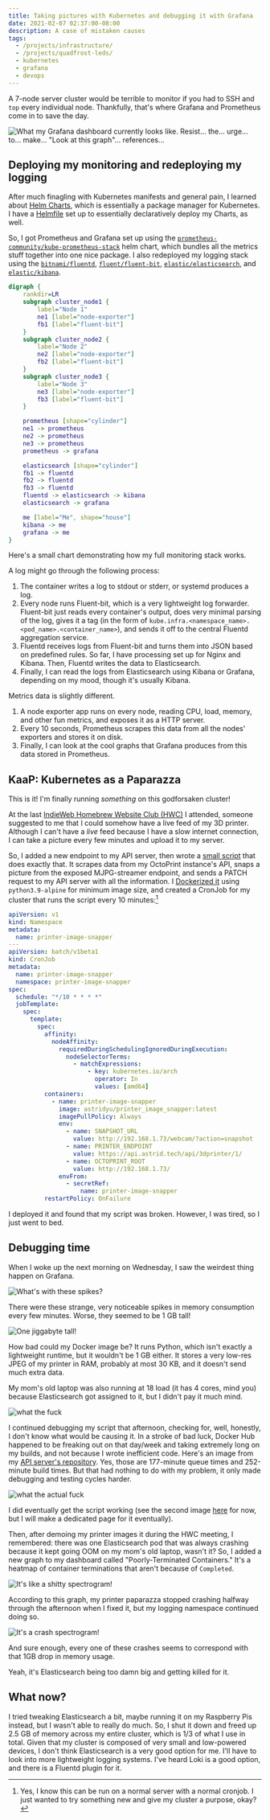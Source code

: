 ```yaml
---
title: Taking pictures with Kubernetes and debugging it with Grafana
date: 2021-02-07 02:37:00-08:00
description: A case of mistaken causes
tags:
  - /projects/infrastructure/
  - /projects/quadfrost-leds/
  - kubernetes
  - grafana
  - devops
---
```


A 7-node server cluster would be terrible to monitor if you had to SSH and `top`
every individual node. Thankfully, that's where Grafana and Prometheus come in
to save the day.

<!-- excerpt -->

![What my Grafana dashboard currently looks like. Resist... the... urge... to... make... "Look at this graph"... references...](./everything-dashboard.png)

## Deploying my monitoring and redeploying my logging

After much finagling with Kubernetes manifests and general pain, I learned about
[Helm Charts](https://helm.sh), which is essentially a package manager for
Kubernetes. I have a [Helmfile](https://github.com/roboll/helmfile) set up to
essentially declaratively deploy my Charts, as well.

So, I got Prometheus and Grafana set up using the
[`prometheus-community/kube-prometheus-stack`](https://github.com/prometheus-community/helm-charts/tree/main/charts/kube-prometheus-stack)
helm chart, which bundles all the metrics stuff together into one nice package.
I also redeployed my logging stack using the
[`bitnami/fluentd`](https://github.com/bitnami/charts/tree/master/bitnami/fluentd/),
[`fluent/fluent-bit`](https://github.com/fluent/helm-charts),
[`elastic/elasticsearch`](https://github.com/elastic/helm-charts/tree/master/elasticsearch),
and
[`elastic/kibana`](https://github.com/elastic/helm-charts/tree/master/kibana).

```dot
digraph {
    rankdir=LR
    subgraph cluster_node1 {
        label="Node 1"
        ne1 [label="node-exporter"]
        fb1 [label="fluent-bit"]
    }
    subgraph cluster_node2 {
        label="Node 2"
        ne2 [label="node-exporter"]
        fb2 [label="fluent-bit"]
    }
    subgraph cluster_node3 {
        label="Node 3"
        ne3 [label="node-exporter"]
        fb3 [label="fluent-bit"]
    }

    prometheus [shape="cylinder"]
    ne1 -> prometheus
    ne2 -> prometheus
    ne3 -> prometheus
    prometheus -> grafana

    elasticsearch [shape="cylinder"]
    fb1 -> fluentd
    fb2 -> fluentd
    fb3 -> fluentd
    fluentd -> elasticsearch -> kibana
    elasticsearch -> grafana

    me [label="Me", shape="house"]
    kibana -> me
    grafana -> me
}
```

Here's a small chart demonstrating how my full monitoring stack works.

A log might go through the following process:

1. The container writes a log to stdout or stderr, or systemd produces a log.
2. Every node runs Fluent-bit, which is a very lightweight log forwarder.
   Fluent-bit just reads every container's output, does very minimal parsing of
   the log, gives it a tag (in the form of
   `kube.infra.<namespace_name>.<pod_name>.<container_name>`), and sends it off
   to the central Fluentd aggregation service.
3. Fluentd receives logs from Fluent-bit and turns them into JSON based on
   predefined rules. So far, I have processing set up for Nginx and Kibana.
   Then, Fluentd writes the data to Elasticsearch.
4. Finally, I can read the logs from Elasticsearch using Kibana or Grafana,
   depending on my mood, though it's usually Kibana.

Metrics data is slightly different.

1. A node exporter app runs on every node, reading CPU, load, memory, and other
   fun metrics, and exposes it as a HTTP server.
2. Every 10 seconds, Prometheus scrapes this data from all the nodes' exporters
   and stores it on disk.
3. Finally, I can look at the cool graphs that Grafana produces from this data
   stored in Prometheus.

## KaaP: Kubernetes as a Paparazza

This is it! I'm finally running _something_ on this godforsaken cluster!

At the last
[IndieWeb Homebrew Website Club (HWC)](https://indieweb.org/Homebrew_Website_Club)
I attended, someone suggested to me that I could somehow have a live feed of my
3D printer. Although I can't have a _live_ feed because I have a slow internet
connection, I can take a picture every few minutes and upload it to my server.

So, I added a new endpoint to my API server, then wrote a
[small script](https://github.com/astridyu/printer_image_snapper) that
does exactly that. It scrapes data from my OctoPrint instance's API, snaps a
picture from the exposed MJPG-streamer endpoint, and sends a PATCH request to my
API server with all the information. I
[Dockerized it](https://hub.docker.com/repository/docker/astridyu/printer_image_snapper)
using `python3.9-alpine` for minimum image size, and created a CronJob for my
cluster that runs the script every 10 minutes:[^1]

[^1]:
    Yes, I know this can be run on a normal server with a normal cronjob. I just
    wanted to try something new and give my cluster a purpose, okay?

```yaml
apiVersion: v1
kind: Namespace
metadata:
  name: printer-image-snapper
---
apiVersion: batch/v1beta1
kind: CronJob
metadata:
  name: printer-image-snapper
  namespace: printer-image-snapper
spec:
  schedule: "*/10 * * * *"
  jobTemplate:
    spec:
      template:
        spec:
          affinity:
            nodeAffinity:
              requiredDuringSchedulingIgnoredDuringExecution:
                nodeSelectorTerms:
                  - matchExpressions:
                      - key: kubernetes.io/arch
                        operator: In
                        values: [amd64]
          containers:
            - name: printer-image-snapper
              image: astridyu/printer_image_snapper:latest
              imagePullPolicy: Always
              env:
                - name: SNAPSHOT_URL
                  value: http://192.168.1.73/webcam/?action=snapshot
                - name: PRINTER_ENDPOINT
                  value: https://api.astrid.tech/api/3dprinter/1/
                - name: OCTOPRINT_ROOT
                  value: http://192.168.1.73/
              envFrom:
                - secretRef:
                    name: printer-image-snapper
          restartPolicy: OnFailure
```

I deployed it and found that my script was broken. However, I was tired, so I
just went to bed.

## Debugging time

When I woke up the next morning on Wednesday, I saw the weirdest thing happen on
Grafana.

![What's with these spikes?](repeated-spikes.png)

There were these strange, very noticeable spikes in memory consumption every few
minutes. Worse, they seemed to be 1 GB tall!

![One jiggabyte tall!](1gb-spikes.png)

How bad could my Docker image be? It runs Python, which isn't exactly a
lightweight runtime, but it wouldn't be 1 GB either. It stores a very low-res
JPEG of my printer in RAM, probably at most 30 KB, and it doesn't send much
extra data.

My mom's old laptop was also running at 18 load (it has 4 cores, mind you)
because Elasticsearch got assigned to it, but I didn't pay it much mind.

![what the fuck](massive-load.png)

I continued debugging my script that afternoon, checking for, well, honestly, I
don't know what would be causing it. In a stroke of bad luck, Docker Hub
happened to be freaking out on that day/week and taking extremely long on my
builds, and not because I wrote inefficient code. Here's an image from my
[API server's repository](https://hub.docker.com/repository/docker/astridyu/astrid_tech_api).
Yes, those are 177-minute queue times and 252-minute build times. But that had
nothing to do with my problem, it only made debugging and testing cycles harder.

![what the actual fuck](long-build-times.png)

I did eventually get the script working (see the second image
[here](https://astrid.tech/projects/quadfrost-leds/) for now, but I will make a
dedicated page for it eventually).

Then, after demoing my printer images it during the HWC meeting, I remembered:
there was one Elasticsearch pod that was always crashing because it kept going
OOM on my mom's old laptop, wasn't it? So, I added a new graph to my dashboard
called "Poorly-Terminated Containers." It's a heatmap of container terminations
that aren't because of `Completed`.

![It's like a shitty spectrogram!](poorly-terminated-containers.png)

According to this graph, my printer paparazza stopped crashing halfway through
the afternoon when I fixed it, but my logging namespace continued doing so.

![It's a crash spectrogram!](correlation-time.png)

And sure enough, every one of these crashes seems to correspond with that 1GB
drop in memory usage.

Yeah, it's Elasticsearch being too damn big and getting killed for it.

## What now?

I tried tweaking Elasticsearch a bit, maybe running it on my Raspberry Pis
instead, but I wasn't able to really do much. So, I shut it down and freed up
2.5 GB of memory across my entire cluster, which is 1/3 of what I use in total.
Given that my cluster is composed of very small and low-powered devices, I don't
think Elasticsearch is a very good option for me. I'll have to look into more
lightweight logging systems. I've heard Loki is a good option, and there is a
Fluentd plugin for it.
